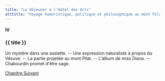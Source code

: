 ```yaml
---
title: "Le déjeuner à l'Hôtel des Arts"
alttitle: "Voyage humoristique, politique et philosophique au mont Pilat"
---
```


#### IV

### {{ title }}

<div class="tltr">

Un mystère dans une assiette. -- Une expression naturaliste à propos du Vésuve.
-- La partie projetée au mont Pilat. -- L'album de miss Diana. -- Chabourdin
promet d'être sage.

</div>

<div id="next">

[Chapitre Suivant](05.html)

</div>
